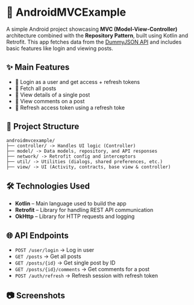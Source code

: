 # 📱 AndroidMVCExample

[//]: # (Banner)

A simple Android project showcasing **MVC (Model-View-Controller)** architecture combined with the **Repository Pattern**, built using Kotlin and Retrofit. This app fetches data from the [DummyJSON API](https://dummyjson.com) and includes basic features like login and viewing posts.


## ✨ Main Features
- 🔐 Login as a user and get access + refresh tokens
- 📄 Fetch all posts
- 📝 View details of a single post
- 💬 View comments on a post
- 🔄 Refresh access token using a refresh toke

## 🧱 Project Structure
```
androidmvcexample/
├── controller/ -> Handles UI logic (Controller)
├── model/ -> Data models, repository, and API responses
├── network/ -> Retrofit config and interceptors
├── util/ -> Utilities (dialogs, shared preferences, etc.)
├── view/ -> UI (Activity, contracts, base view & controller)
```

## 🛠️ Technologies Used
- **Kotlin** – Main language used to build the app
- **Retrofit** – Library for handling REST API communication
- **OkHttp** – Library for HTTP requests and logging

## 🌐 API Endpoints
- `POST /user/login` → Log in user
- `GET /posts` → Get all posts
- `GET /posts/{id}` → Get single post by ID
- `GET /posts/{id}/comments` → Get comments for a post
- `POST /auth/refresh` → Refresh session with refresh token

## 📷 Screenshots

[//]: # (App UI Preview Images)